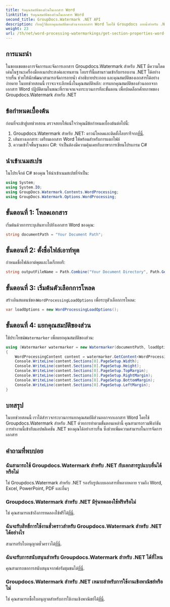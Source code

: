 ```yaml
---
title: รับคุณสมบัติของส่วนในเอกสาร Word
linktitle: รับคุณสมบัติของส่วนในเอกสาร Word
second_title: GroupDocs.Watermark .NET API
description: เรียนรู้วิธีแยกคุณสมบัติของส่วนจากเอกสาร Word โดยใช้ Groupdocs ลายน้ำสำหรับ .NET เพิ่มความสามารถในการจัดการเอกสารของคุณได้อย่างง่ายดาย
weight: 23
url: /th/net/word-processing-watermarkings/get-section-properties-word-docs/
---
```

## การแนะนำ
ในขอบเขตของการจัดการและจัดการเอกสาร Groupdocs.Watermark สำหรับ .NET มีความโดดเด่นในฐานะเครื่องมืออเนกประสงค์และทนทาน ไลบรารีนี้ผสานรวมเข้ากับกรอบงาน .NET ได้อย่างราบรื่น ช่วยให้นักพัฒนาสามารถจัดการลายน้ำ คำอธิบายประกอบ และคุณสมบัติของเอกสารได้อย่างง่ายดาย ในบทช่วยสอนนี้ เราจะเจาะลึกหนึ่งในคุณสมบัติหลัก: การแยกคุณสมบัติของส่วนออกจากเอกสาร Word ปฏิบัติตามในขณะที่เราแจกแจงกระบวนการทีละขั้นตอน เพื่อปลดล็อกศักยภาพของ Groupdocs.Watermark สำหรับ .NET
## ข้อกำหนดเบื้องต้น
ก่อนที่จะเข้าสู่บทช่วยสอน ตรวจสอบให้แน่ใจว่าคุณมีข้อกำหนดเบื้องต้นต่อไปนี้:
1.  Groupdocs.Watermark สำหรับ .NET: ดาวน์โหลดและติดตั้งไลบรารีจาก[ที่นี่](https://releases.groupdocs.com/Watermark/net/).
2. เส้นทางเอกสาร: เตรียมเอกสาร Word ให้พร้อมสำหรับการแตกไฟล์
3. ความเข้าใจพื้นฐานของ C#: จำเป็นต้องมีความคุ้นเคยกับภาษาการเขียนโปรแกรม C#

## นำเข้าเนมสเปซ
ในโปรเจ็กต์ C# ของคุณ ให้นำเข้าเนมสเปซที่จำเป็น:
```csharp
using System;
using System.IO;
using GroupDocs.Watermark.Contents.WordProcessing;
using GroupDocs.Watermark.Options.WordProcessing;
```
## ขั้นตอนที่ 1: โหลดเอกสาร
เริ่มต้นด้วยการระบุเส้นทางไปยังเอกสาร Word ของคุณ:
```csharp
string documentPath = "Your Document Path";
```
## ขั้นตอนที่ 2: ตั้งชื่อไฟล์เอาท์พุต
กำหนดชื่อไฟล์เอาต์พุตและไดเร็กทอรี:
```csharp
string outputFileName = Path.Combine("Your Document Directory", Path.GetFileName(documentPath));
```
## ขั้นตอนที่ 3: เริ่มต้นตัวเลือกการโหลด
 สร้างอินสแตนซ์ของ`WordProcessingLoadOptions` เพื่อระบุตัวเลือกการโหลด:
```csharp
var loadOptions = new WordProcessingLoadOptions();
```
## ขั้นตอนที่ 4: แยกคุณสมบัติของส่วน
 ใช้ประโยชน์`Watermarker` เพื่อแยกคุณสมบัติของส่วน:
```csharp
using (Watermarker watermarker = new Watermarker(documentPath, loadOptions))
{
    WordProcessingContent content = watermarker.GetContent<WordProcessingContent>();
    Console.WriteLine(content.Sections[0].PageSetup.Width);
    Console.WriteLine(content.Sections[0].PageSetup.Height);
    Console.WriteLine(content.Sections[0].PageSetup.TopMargin);
    Console.WriteLine(content.Sections[0].PageSetup.RightMargin);
    Console.WriteLine(content.Sections[0].PageSetup.BottomMargin);
    Console.WriteLine(content.Sections[0].PageSetup.LeftMargin);
}
```

## บทสรุป
ในบทช่วยสอนนี้ เราได้สำรวจกระบวนการแยกคุณสมบัติส่วนออกจากเอกสาร Word โดยใช้ Groupdocs.Watermark สำหรับ .NET ด้วยการทำตามขั้นตอนเหล่านี้ คุณสามารถรวมฟังก์ชันการทำงานนี้เข้ากับแอปพลิเคชัน .NET ของคุณได้อย่างราบรื่น ซึ่งช่วยเพิ่มความสามารถในการจัดการเอกสาร
## คำถามที่พบบ่อย
### ฉันสามารถใช้ Groupdocs.Watermark สำหรับ .NET กับเอกสารรูปแบบอื่นได้หรือไม่
ใช่ Groupdocs.Watermark สำหรับ .NET รองรับรูปแบบเอกสารที่หลากหลาย รวมถึง Word, Excel, PowerPoint, PDF และอื่นๆ
### Groupdocs.Watermark สำหรับ .NET มีรุ่นทดลองใช้ฟรีหรือไม่
 ใช่ คุณสามารถเข้าถึงการทดลองใช้ฟรีได้[ที่นี่](https://releases.groupdocs.com/).
### ฉันจะรับสิทธิ์การใช้งานชั่วคราวสำหรับ Groupdocs.Watermark สำหรับ .NET ได้อย่างไร
 สามารถรับใบอนุญาตชั่วคราวได้[ที่นี่](https://purchase.groupdocs.com/temporary-license/).
### ฉันจะรับการสนับสนุนสำหรับ Groupdocs.Watermark สำหรับ .NET ได้ที่ไหน
 คุณสามารถขอการสนับสนุนจากฟอรัมชุมชนได้[ที่นี่](https://forum.groupdocs.com/c/watermark/19).
### Groupdocs.Watermark สำหรับ .NET เหมาะสำหรับการใช้งานเชิงพาณิชย์หรือไม่
 ใช่ คุณสามารถซื้อใบอนุญาตสำหรับการใช้งานเชิงพาณิชย์ได้[ที่นี่](https://purchase.groupdocs.com/buy).